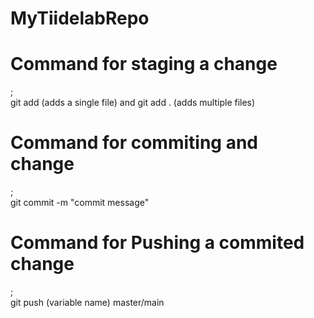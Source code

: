 # MyTiidelabRepo
<h1 >Command for staging a change</h1>; <br> git add (adds a single file) and git add . (adds multiple files)
<h1>Command for commiting and change</h1>; <br> git commit -m "commit message"
<h1>Command for Pushing a commited change</h1>; <br> git push (variable name) master/main

